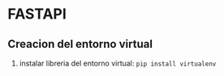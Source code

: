 # FASTAPI
## Creacion del entorno virtual
1. instalar libreria del entorno virtual: ````pip install virtualenv````